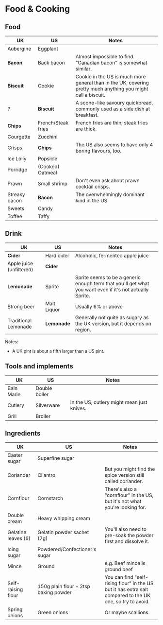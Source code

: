 # Food & Cooking

## Food

UK  | US  | Notes
--- | --- | ---
Aubergine | Eggplant |
**Bacon** | Back bacon | Almost impossible to find. "Canadian bacon" is somewhat similar.
**Biscuit** | Cookie | Cookie in the US is much more general than in the UK, covering pretty much anything you might call a biscuit.
? | **Biscuit** | A scone-like savoury quickbread, commonly used as a side dish at breakfast.
**Chips** | French/Steak fries | French fries are thin; steak fries are thick.
Courgette | Zucchini |
Crisps | **Chips** | The US also seems to have only 4 boring flavours, too.
Ice Lolly | Popsicle |
Porridge | (Cooked) Oatmeal |
Prawn | Small shrimp | Don't even ask about prawn cocktail crisps.
Streaky bacon | **Bacon** | The overwhelmingly dominant kind in the US
Sweets | Candy |
Toffee | Taffy |


## Drink

UK  | US  | Notes
--- | --- | ---
**Cider** | Hard cider | Alcoholic, fermented apple juice
Apple juice (unfiltered) | **Cider** |
**Lemonade** | Sprite | Sprite seems to be a generic enough term that you'll get what you want even if it's not actually Sprite.
Strong beer | Malt Liquor | Usually 6% or above
Traditional Lemonade | **Lemonade** | Generally not quite as sugary as the UK version, but it depends on region.

Notes:
* A UK pint is about a fifth larger than a US pint.


## Tools and implements

UK  | US  | Notes
--- | --- | ---
Bain Marie | Double boiler |
Cutlery | Silverware | In the US, cutlery might mean just knives.
Grill | Broiler |


## Ingredients

UK  | US  | Notes
--- | --- | ---
Caster sugar | Superfine sugar |
Coriander | Cilantro | But you might find the spice version still called coriander.
Cornflour | Cornstarch | There's also a "cornflour" in the US, but it's not what you're looking for.
Double cream | Heavy whipping cream |
Gelatine leaves (6) | Gelatin powder sachet (7g) | You'll also need to pre-soak the powder first and dissolve it.
Icing sugar | Powdered/Confectioner's sugar |
Mince | Ground | e.g. Beef mince is ground beef
Self-raising flour | 150g plain flour + 2tsp baking powder | You can find "self-rising flour" in the US but it has extra salt compared to the UK one, so try to avoid.
Spring onions | Green onions | Or maybe scallions.
